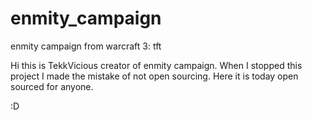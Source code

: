 # enmity_campaign
enmity campaign from warcraft 3: tft

Hi this is TekkVicious creator of enmity campaign.
When I stopped this project I made the mistake of not open sourcing.
Here it is today open sourced for anyone.

:D

